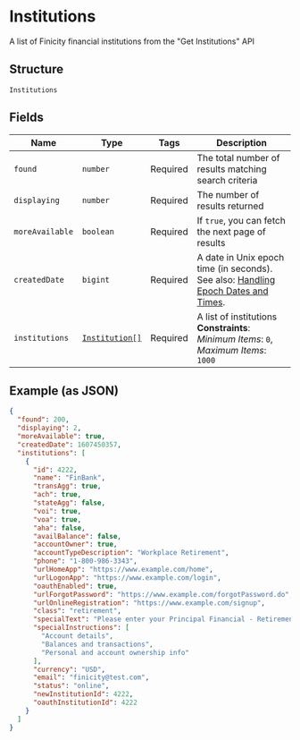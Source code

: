 
# Institutions

A list of Finicity financial institutions from the "Get Institutions" API

## Structure

`Institutions`

## Fields

| Name | Type | Tags | Description |
|  --- | --- | --- | --- |
| `found` | `number` | Required | The total number of results matching search criteria |
| `displaying` | `number` | Required | The number of results returned |
| `moreAvailable` | `boolean` | Required | If `true`, you can fetch the next page of results |
| `createdDate` | `bigint` | Required | A date in Unix epoch time (in seconds). See also: [Handling Epoch Dates and Times](https://docs.finicity.com/endpoint-syntax-and-format/). |
| `institutions` | [`Institution[]`](../../doc/models/institution.md) | Required | A list of institutions<br>**Constraints**: *Minimum Items*: `0`, *Maximum Items*: `1000` |

## Example (as JSON)

```json
{
  "found": 200,
  "displaying": 2,
  "moreAvailable": true,
  "createdDate": 1607450357,
  "institutions": [
    {
      "id": 4222,
      "name": "FinBank",
      "transAgg": true,
      "ach": true,
      "stateAgg": false,
      "voi": true,
      "voa": true,
      "aha": false,
      "availBalance": false,
      "accountOwner": true,
      "accountTypeDescription": "Workplace Retirement",
      "phone": "1-800-986-3343",
      "urlHomeApp": "https://www.example.com/home",
      "urlLogonApp": "https://www.example.com/login",
      "oauthEnabled": true,
      "urlForgotPassword": "https://www.example.com/forgotPassword.do",
      "urlOnlineRegistration": "https://www.example.com/signup",
      "class": "retirement",
      "specialText": "Please enter your Principal Financial - Retirement (Personal) Username and Password.",
      "specialInstructions": [
        "Account details",
        "Balances and transactions",
        "Personal and account ownership info"
      ],
      "currency": "USD",
      "email": "finicity@test.com",
      "status": "online",
      "newInstitutionId": 4222,
      "oauthInstitutionId": 4222
    }
  ]
}
```

